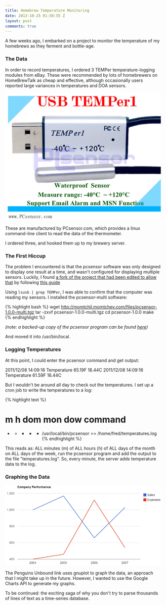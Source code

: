 ```yaml
---
title: Homebrew Temperature Monitoring
date: 2013-10-25 01:50:55 Z
layout: post
comments: true
---
```


A few weeks ago, I embarked on a project to monitor the temperature of my homebrews as they ferment and bottle-age.

### The Data

In order to record temperatures, I ordered 3 TEMPer temperature-logging modules from eBay. These were recommended by lots of homebrewers on HomeBrewTalk as cheap and effective, although occasionally users reported large variances in temperatures and DOA sensors.

![The product ad](/images/usbtemper.png)

These are manufactured by PCsensor.com, which provides a linux command-line client to read the data of the thermometer.

I ordered three, and hooked them up to my brewery server.

### The First Hiccup

The problem I encountered is that the pcsensor software was only designed to display one result at a time, and wasn't configured for displaying multiple sensors. Luckily, I found [a fork of the project that had been edited to allow that](http://momtchil.momtchev.com/node/6) by following [this guide](http://webcache.googleusercontent.com/search?q=cache:www.penguinsunbound.com/User:goeko/Temp_Sensor)

Using <code>lsusb | grep TEMPer</code>, I was able to confirm that the computer was reading my sensors. I installed the pcsensor-multi software:

{% highlight bash %}
wget http://momtchil.momtchev.com/files/pcsensor-1.0.0-multi.tgz
tar -zxvf pcsensor-1.0.0-multi.tgz
cd pcsensor-1.0.0
make
{% endhighlight %}

*(note: a backed-up copy of the pcsensor program can be found [here](/files/pcsensor-1.0.0-multi.tgz))*

And moved it into /usr/bin/local.

### Logging Temperatures

At this point, I could enter the pcsensor command and get output:

2011/12/08 14:09:16 Temperature 65.19F 18.44C
2011/12/08 14:09:16 Temperature 61.59F 16.44C

But I wouldn't be around all day to check out the temperatures. I set up a cron job to write the temperatures to a log:

{% highlight text %}
# m h dom mon dow command
* * * * * /usr/local/bin/pcsensor >> /home/fred/temperatures.log
{% endhighlight %}

This reads as: ALL minutes (m) of ALL hours (h) of ALL days of the month on ALL days of the week, run the pcsensor program and add the output to the file "temperatures.log".
So, every minute, the server adds temperature data to the log.

### Graphing the Data

![A Google Chart graph](/images/googlechart.png)

The Penguins Unbound link uses gnuplot to graph the data, an approach that I might take up in the future. However, I wanted to use the Google Charts API to generate my graphs.

To be continued: the exciting saga of why you don't try to parse thousands of lines of text as a time-series database.